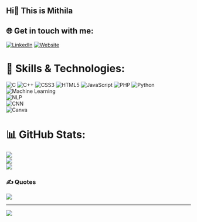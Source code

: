 ## Hi👋 This is Mithila

## 🌐 Get in touch with me:
[![LinkedIn](https://img.shields.io/badge/LinkedIn-%230077B5.svg?style=for-the-badge&logo=linkedin&logoColor=white)](https://www.linkedin.com/in/mithila-akter/) 
[![Website](https://img.shields.io/badge/Website-%230000FF.svg?style=for-the-badge&logo=Google-Chrome&logoColor=white)](https://sites.google.com/view/mithilamim/home)

# 🚀 Skills & Technologies:
![C](https://img.shields.io/badge/C-%2300bcd4.svg?style=for-the-badge&logo=c&logoColor=white) 
![C++](https://img.shields.io/badge/C++-%23006496.svg?style=for-the-badge&logo=c%2B%2B&logoColor=white) 
![CSS3](https://img.shields.io/badge/CSS3-%231572B6.svg?style=for-the-badge&logo=css3&logoColor=white) 
![HTML5](https://img.shields.io/badge/HTML5-%23E34F26.svg?style=for-the-badge&logo=html5&logoColor=white) 
![JavaScript](https://img.shields.io/badge/JavaScript-%23F7DF1E.svg?style=for-the-badge&logo=javascript&logoColor=black) 
![PHP](https://img.shields.io/badge/PHP-%23777BB4.svg?style=for-the-badge&logo=php&logoColor=white) 
![Python](https://img.shields.io/badge/Python-%233776AB.svg?style=for-the-badge&logo=python&logoColor=white)  
![Machine Learning](https://img.shields.io/badge/Machine%20Learning-%23FF6F00.svg?style=for-the-badge&logo=TensorFlow&logoColor=white)  
![NLP](https://img.shields.io/badge/NLP-%234285F4.svg?style=for-the-badge&logo=Google%20Cloud&logoColor=white)  
![CNN](https://img.shields.io/badge/CNN-%23E4405F.svg?style=for-the-badge&logo=DeepLearning&logoColor=white)  
![Canva](https://img.shields.io/badge/Canva-%2300C4CC.svg?style=for-the-badge&logo=Canva&logoColor=white) 

# 📊 GitHub Stats:
![](https://github-readme-stats.vercel.app/api?username=mithila15&theme=tokyonight&hide_border=false&include_all_commits=true&count_private=true)<br/>
![](https://github-readme-streak-stats.herokuapp.com/?user=mithila15&theme=tokyonight&hide_border=false)<br/>
![](https://github-readme-stats.vercel.app/api/top-langs/?username=mithila15&theme=tokyonight&hide_border=false&include_all_commits=true&count_private=true&layout=compact)

### ✍️ Quotes
![](https://quotes-github-readme.vercel.app/api?type=horizontal&theme=tokyonight)

---
[![](https://visitcount.itsvg.in/api?id=mithila15a&icon=5&color=6)](https://visitcount.itsvg.in)


